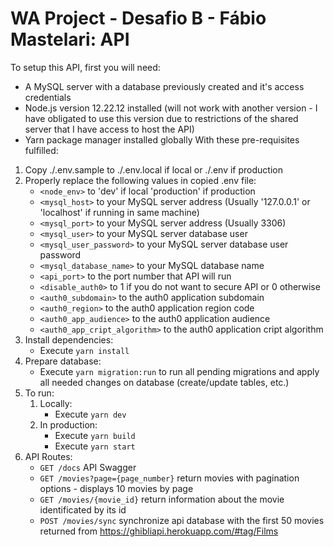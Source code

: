 # WA Project - Desafio B - Fábio Mastelari: API
To setup this API, first you will need:
- A MySQL server with a database previously created and it's access credentials
- Node.js version 12.22.12 installed (will not work with another version - I have obligated to use this version due to restrictions of the shared server that I have access to host the API)
- Yarn package manager installed globally
With these pre-requisites fulfilled:
1. Copy ./.env.sample to ./.env.local if local or ./.env if production
2. Properly replace the following values in copied .env file:
   - `<node_env>` to 'dev' if local 'production' if production
   - `<mysql_host>` to your MySQL server address (Usually '127.0.0.1' or 'localhost' if running in same machine)
   - `<mysql_port>` to your MySQL server address (Usually 3306)
   - `<mysql_user>` to your MySQL server database user
   - `<mysql_user_password>` to your MySQL server database user password
   - `<mysql_database_name>` to your MySQL database name
   - `<api_port>` to the port number that API will run
   - `<disable_auth0>` to 1 if you do not want to secure API or 0 otherwise
   - `<auth0_subdomain>` to the auth0 application subdomain
   - `<auth0_region>` to the auth0 application region code
   - `<auth0_app_audience>` to the auth0 application audience
   - `<auth0_app_cript_algorithm>` to the auth0 application cript algorithm
3. Install dependencies:
   - Execute `yarn install`
4. Prepare database:
   - Execute `yarn migration:run` to run all pending migrations and apply all needed changes on database (create/update tables, etc.)
5. To run:
   1. Locally: 
      - Execute `yarn dev`
   2. In production:
      - Execute `yarn build`
      - Execute `yarn start`
6. API Routes:
   - `GET /docs` API Swagger
   - `GET /movies?page={page_number}` return movies with pagination options - displays 10 movies by page
   - `GET /movies/{movie_id}` return information about the movie identificated by its id
   - `POST /movies/sync` synchronize api database with the first 50 movies returned from https://ghibliapi.herokuapp.com/#tag/Films
